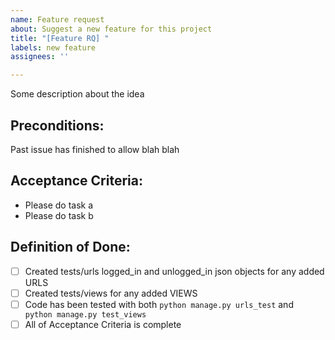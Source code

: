 ```yaml
---
name: Feature request
about: Suggest a new feature for this project
title: "[Feature RQ] "
labels: new feature
assignees: ''

---
```


Some description about the idea

## Preconditions:
Past issue has finished to allow blah blah

## Acceptance Criteria:
- Please do task a
- Please do task b

## Definition of Done:
- [ ] Created tests/urls logged_in and unlogged_in json objects for any added URLS
- [ ] Created tests/views for any added VIEWS
- [ ] Code has been tested with both `python manage.py urls_test` and ` python manage.py test_views`
- [ ] All of Acceptance Criteria is complete
